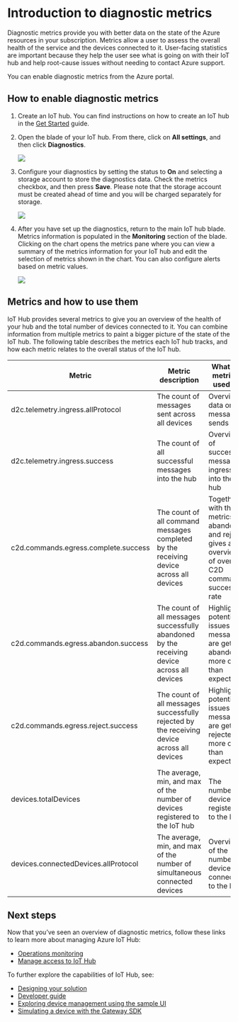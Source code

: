 <properties
 pageTitle="IoT Hub diagnostic metrics"
 description="An overview of Azure IoT Hub metrics, enabling users to assess the overall health of their resource"
 services="iot-hub"
 documentationCenter=""
 authors="nberdy"
 manager="timlt"
 editor=""/>

<tags
 ms.service="iot-hub"
 ms.devlang="na"
 ms.topic="article"
 ms.tgt_pltfrm="na"
 ms.workload="na"
 ms.date="07/06/2016"
 ms.author="nberdy"/>

# Introduction to diagnostic metrics

Diagnostic metrics provide you with better data on the state of the Azure resources in your subscription. Metrics allow a user to assess the overall health of the service and the devices connected to it. User-facing statistics are important because they help the user see what is going on with their IoT hub and help root-cause issues without needing to contact Azure support.

You can enable diagnostic metrics from the Azure portal.

## How to enable diagnostic metrics

1. Create an IoT hub. You can find instructions on how to create an IoT hub in the [Get Started][lnk-get-started] guide.

2. Open the blade of your IoT hub. From there, click on **All settings**, and then click **Diagnostics**.

    ![][1]

3. Configure your diagnostics by setting the status to **On** and selecting a storage account to store the diagnostics data. Check the metrics checkbox, and then press **Save**. Please note that the storage account must be created ahead of time and you will be charged separately for storage.

    ![][2]

4. After you have set up the diagnostics, return to the main IoT hub blade. Metrics information is populated in the **Monitoring** section of the blade. Clicking on the chart opens the metrics pane where you can view a summary of the metrics information for your IoT hub and edit the selection of metrics shown in the chart. You can also configure alerts based on metric values.

    ![][3]

## Metrics and how to use them

IoT Hub provides several metrics to give you an overview of the health of your hub and the total number of devices connected to it. You can combine information from multiple metrics to paint a bigger picture of the state of the IoT hub. The following table describes the metrics each IoT hub tracks, and how each metric relates to the overall status of the IoT hub.

| Metric | Metric description | What the metric is used for |
| ---- | ---- | ---- |
| d2c.telemetry.ingress.allProtocol | The count of messages sent across all devices | Overview data on message sends |
| d2c.telemetry.ingress.success | The count of all successful messages into the hub | Overview of successful message ingress into the hub |
| c2d.commands.egress.complete.success | The count of all command messages completed by the receiving device across all devices | Together with the metrics on abandon and reject, gives an overview of overall C2D command success rate |
| c2d.commands.egress.abandon.success | The count of all messages successfully abandoned by the receiving device across all devices | Highlights potential issues if messages are getting abandoned more often than expected |
| c2d.commands.egress.reject.success | The count of all messages successfully rejected by the receiving device across all devices | Highlights potential issues if messages are getting rejected more often than expected |
| devices.totalDevices | The average, min, and max of the number of devices registered to the IoT hub | The number of devices registered to the hub |
| devices.connectedDevices.allProtocol | The average, min, and max of the number of simultaneous connected devices | Overview of the number of devices connected to the hub |

## Next steps

Now that you’ve seen an overview of diagnostic metrics, follow these links to learn more about managing Azure IoT Hub:

- [Operations monitoring][lnk-monitor]
- [Manage access to IoT Hub][lnk-itpro]

To further explore the capabilities of IoT Hub, see:

- [Designing your solution][lnk-design]
- [Developer guide][lnk-devguide]
- [Exploring device management using the sample UI][lnk-dmui]
- [Simulating a device with the Gateway SDK][lnk-gateway]

<!-- Links and images -->
[1]: media/iot-hub-metrics/enable-metrics-1.png
[2]: media/iot-hub-metrics/enable-metrics-2.png
[3]: media/iot-hub-metrics/enable-metrics-3.png

[lnk-get-started]: iot-hub-csharp-csharp-getstarted.md
[lnk-operations-monitoring]: iot-hub-operations-monitoring.md
[lnk-scaling]: iot-hub-scaling.md
[lnk-dr]: iot-hub-ha-dr.md

[lnk-monitor]: iot-hub-operations-monitoring.md
[lnk-itpro]: iot-hub-itpro-info.md

[lnk-design]: iot-hub-guidance.md
[lnk-devguide]: iot-hub-devguide.md
[lnk-dmui]: iot-hub-device-management-ui-sample.md
[lnk-gateway]: iot-hub-linux-gateway-sdk-simulated-device.md
